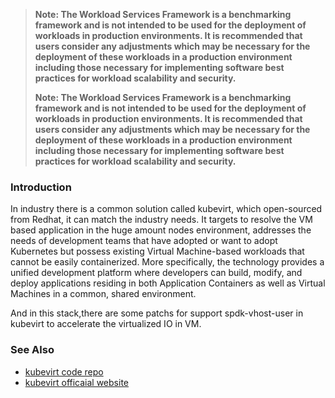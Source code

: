 >
> **Note: The Workload Services Framework is a benchmarking framework and is not intended to be used for the deployment of workloads in production environments. It is recommended that users consider any adjustments which may be necessary for the deployment of these workloads in a production environment including those necessary for implementing software best practices for workload scalability and security.**
>
>
> **Note: The Workload Services Framework is a benchmarking framework and is not intended to be used for the deployment of workloads in production environments. It is recommended that users consider any adjustments which may be necessary for the deployment of these workloads in a production environment including those necessary for implementing software best practices for workload scalability and security.**
>

### Introduction
In industry there is a common solution called kubevirt, which open-sourced from Redhat, it can match the industry needs. It targets to resolve the VM based application in the huge amount nodes environment, addresses the needs of development teams that have adopted or want to adopt Kubernetes but possess existing Virtual Machine-based workloads that cannot be easily containerized. More specifically, the technology provides a unified development platform where developers can build, modify, and deploy applications residing in both Application Containers as well as Virtual Machines in a common, shared environment.

And in this stack,there are some patchs for support spdk-vhost-user in kubevirt to accelerate the virtualized IO in VM.


### See Also
- [kubevirt code repo](https://github.com/kubevirt/kubevirt)
- [kubevirt officaial website](https://kubevirt.io/)

